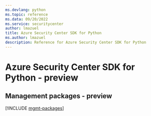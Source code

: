 ```yaml
---
ms.devlang: python
ms.topic: reference
ms.data: 09/20/2022
ms.service: securitycenter
author: lmazuel
title: Azure Security Center SDK for Python
ms.author: lmazuel
description: Reference for Azure Security Center SDK for Python
---
```

# Azure Security Center SDK for Python - preview

## Management packages - preview
[!INCLUDE [mgmt-packages](security-center-mgmt-index.md)]